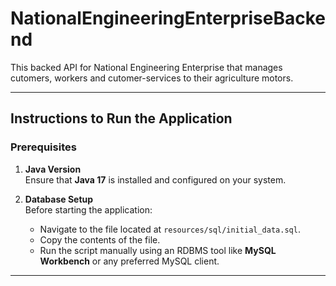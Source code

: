 # NationalEngineeringEnterpriseBackend
This backed API for National Engineering Enterprise that manages cutomers, workers and cutomer-services to their agriculture motors.

---

## Instructions to Run the Application

### Prerequisites
1. **Java Version**  
   Ensure that **Java 17** is installed and configured on your system.

2. **Database Setup**  
   Before starting the application:
   - Navigate to the file located at `resources/sql/initial_data.sql`.
   - Copy the contents of the file.
   - Run the script manually using an RDBMS tool like **MySQL Workbench** or any preferred MySQL client.

---
